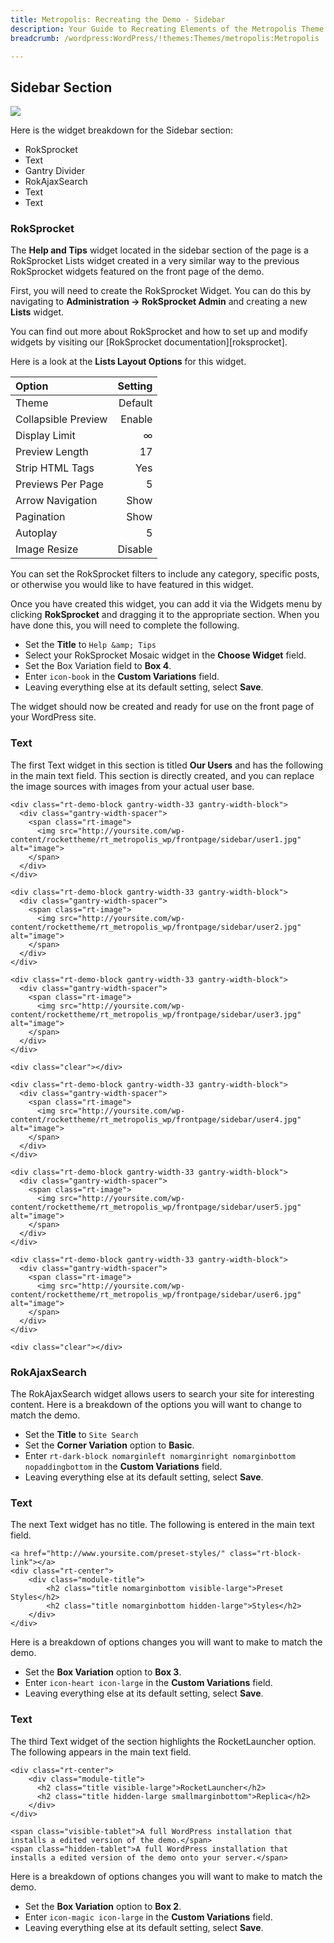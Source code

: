 ```yaml
---
title: Metropolis: Recreating the Demo - Sidebar
description: Your Guide to Recreating Elements of the Metropolis Theme for WordPress
breadcrumb: /wordpress:WordPress/!themes:Themes/metropolis:Metropolis

---
```


Sidebar Section
-----
![][demo27]

Here is the widget breakdown for the Sidebar section:

* RokSprocket
* Text
* Gantry Divider
* RokAjaxSearch
* Text
* Text

### RokSprocket
The **Help and Tips** widget located in the sidebar section of the page is a RokSprocket Lists widget created in a very similar way to the previous RokSprocket widgets featured on the front page of the demo.

First, you will need to create the RokSprocket Widget. You can do this by navigating to **Administration -> RokSprocket Admin** and creating a new **Lists** widget. 

You can find out more about RokSprocket and how to set up and modify widgets by visiting our [RokSprocket documentation][roksprocket].

Here is a look at the **Lists Layout Options** for this widget.

| Option              | Setting |  
| :------------------ | ------: |  
| Theme               | Default |  
| Collapsible Preview |  Enable |  
| Display Limit       |       ∞ |  
| Preview Length      |      17 |  
| Strip HTML Tags     |     Yes |  
| Previews Per Page   |       5 |  
| Arrow Navigation    |    Show |  
| Pagination          |    Show |  
| Autoplay            |       5 |  
| Image Resize        | Disable |  

You can set the RokSprocket filters to include any category, specific posts, or otherwise you would like to have featured in this widget.

Once you have created this widget, you can add it via the Widgets menu by clicking **RokSprocket** and dragging it to the appropriate section. When you have done this, you will need to complete the following.

* Set the **Title** to `Help &amp; Tips`
* Select your RokSprocket Mosaic widget in the **Choose Widget** field.
* Set the Box Variation field to **Box 4**.
* Enter `icon-book` in the **Custom Variations** field.
* Leaving everything else at its default setting, select **Save**.

The widget should now be created and ready for use on the front page of your WordPress site.

### Text
The first Text widget in this section is titled **Our Users** and has the following in the main text field. This section is directly created, and you can replace the image sources with images from your actual user base.

~~~
<div class="rt-demo-block gantry-width-33 gantry-width-block">
  <div class="gantry-width-spacer">
    <span class="rt-image">
      <img src="http://yoursite.com/wp-content/rockettheme/rt_metropolis_wp/frontpage/sidebar/user1.jpg" alt="image">
    </span>
  </div>
</div>

<div class="rt-demo-block gantry-width-33 gantry-width-block">
  <div class="gantry-width-spacer">
    <span class="rt-image">
      <img src="http://yoursite.com/wp-content/rockettheme/rt_metropolis_wp/frontpage/sidebar/user2.jpg" alt="image">
    </span>
  </div>
</div>

<div class="rt-demo-block gantry-width-33 gantry-width-block">
  <div class="gantry-width-spacer">
    <span class="rt-image">
      <img src="http://yoursite.com/wp-content/rockettheme/rt_metropolis_wp/frontpage/sidebar/user3.jpg" alt="image">
    </span>
  </div>
</div>

<div class="clear"></div>

<div class="rt-demo-block gantry-width-33 gantry-width-block">
  <div class="gantry-width-spacer">
    <span class="rt-image">
      <img src="http://yoursite.com/wp-content/rockettheme/rt_metropolis_wp/frontpage/sidebar/user4.jpg" alt="image">
    </span>
  </div>
</div>

<div class="rt-demo-block gantry-width-33 gantry-width-block">
  <div class="gantry-width-spacer">
    <span class="rt-image">
      <img src="http://yoursite.com/wp-content/rockettheme/rt_metropolis_wp/frontpage/sidebar/user5.jpg" alt="image">
    </span>
  </div>
</div>

<div class="rt-demo-block gantry-width-33 gantry-width-block">
  <div class="gantry-width-spacer">
    <span class="rt-image">
      <img src="http://yoursite.com/wp-content/rockettheme/rt_metropolis_wp/frontpage/sidebar/user6.jpg" alt="image">
    </span>
  </div>
</div>

<div class="clear"></div>
~~~

### RokAjaxSearch
The RokAjaxSearch widget allows users to search your site for interesting content. Here is a breakdown of the options you will want to change to match the demo.

* Set the **Title** to `Site Search`
* Set the **Corner Variation** option to **Basic**.
* Enter `rt-dark-block nomarginleft nomarginright nomarginbottom nopaddingbottom` in the **Custom Variations** field.
* Leaving everything else at its default setting, select **Save**.

### Text
The next Text widget has no title. The following is entered in the main text field.

~~~
<a href="http://www.yoursite.com/preset-styles/" class="rt-block-link"></a>
<div class="rt-center">
    <div class="module-title">
        <h2 class="title nomarginbottom visible-large">Preset Styles</h2>
        <h2 class="title nomarginbottom hidden-large">Styles</h2>
    </div>
</div>
~~~

Here is a breakdown of options changes you will want to make to match the demo.

* Set the **Box Variation** option to **Box 3**.
* Enter `icon-heart icon-large` in the **Custom Variations** field.
* Leaving everything else at its default setting, select **Save**.

### Text
The third Text widget of the section highlights the RocketLauncher option. The following appears in the main text field.

~~~
<div class="rt-center">
    <div class="module-title">
      <h2 class="title visible-large">RocketLauncher</h2>
      <h2 class="title hidden-large smallmarginbottom">Replica</h2>
    </div>
</div>

<span class="visible-tablet">A full WordPress installation that installs a edited version of the demo.</span>
<span class="hidden-tablet">A full WordPress installation that installs a edited version of the demo onto your server.</span>
~~~

Here is a breakdown of options changes you will want to make to match the demo.

* Set the **Box Variation** option to **Box 2**.
* Enter `icon-magic icon-large` in the **Custom Variations** field.
* Leaving everything else at its default setting, select **Save**.

[demo27]: assets/wp_metropolis_demo_27.jpg